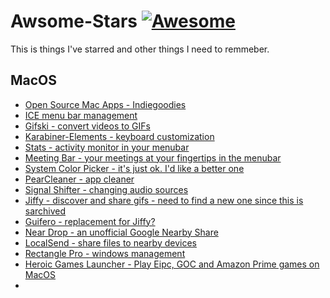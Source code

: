 # Awsome-Stars [![Awesome](https://awesome.re/badge.svg)](https://github.com/sindresorhus/awesome)
This is things I've starred and other things I need to remmeber.

## MacOS
- [Open Source Mac Apps - Indiegoodies](https://indiegoodies.com/awesome-open-source-mac-apps)
- [ICE menu bar management](https://github.com/jordanbaird/Ice)
- [Gifski - convert videos to GIFs](https://github.com/sindresorhus/Gifski)
- [Karabiner-Elements - keyboard customization](https://github.com/pqrs-org/Karabiner-Elements)
- [Stats - activity monitor in your menubar](https://github.com/exelban/stats)
- [Meeting Bar - your meetings at your fingertips in the menubar](https://github.com/leits/MeetingBar)
- [System Color Picker - it's just ok. I'd like a better one](https://github.com/sindresorhus/System-Color-Picker)
- [PearCleaner - app cleaner](https://github.com/alienator88/Pearcleaner)
- [Signal Shifter - changing audio sources](https://apps.apple.com/us/app/signal-shifter/id6446061552?mt=12)
- [Jiffy - discover and share gifs - need to find a new one since this is sarchived](https://sindresorhus.com/jiffy)
- [Guifero - replacement for Jiffy?](https://guifero.app/)
- [Near Drop - an unofficial Google Nearby Share](https://github.com/grishka/NearDrop)
- [LocalSend - share files to nearby devices](https://localsend.org/)
- [Rectangle Pro - windows management](https://rectangleapp.com/pro)
- [Heroic Games Launcher - Play Eipc, GOC and Amazon Prime games on MacOS](https://heroicgameslauncher.com/)
- 

